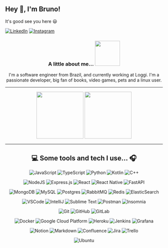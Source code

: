 ## Hey :wave:, I'm Bruno!
It's good see you here :smiley:

[![LinkedIn](https://img.shields.io/badge/LinkedIn-%230077B5.svg?logo=linkedin&logoColor=white)](https://www.linkedin.com/in/bruno-andreo-2417b412a/)
[![Instagram](https://img.shields.io/badge/Instagram-%23E4405F.svg?logo=Instagram&logoColor=white)](https://www.instagram.com/bruno_andreo/)

<div align="center">

  ### A little about me... <img src="https://media.giphy.com/media/5eLDrEaRGHegx2FeF2/giphy.gif" width="80"> 
  I'm a software engineer from Brazil, and currently working at Loggi. I'm a passionate developer, big fan of books, video games, pets and a linux user.


  ---
  
  
  <img height="150em" src="https://github-readme-stats.vercel.app/api/top-langs/?username=bruandreo&hide=html&layout=compact&theme=tokyonight&hide_border=true" />  
  <img height="150em" src="https://github-readme-stats.vercel.app/api?username=bruandreo&show_icons=true&theme=tokyonight&hide_border=true" />  
  
  
  ---
  
  
  ## :computer: Some tools and tech I use... :headphones:

  ![JavaScript](https://img.shields.io/badge/javascript-%23323330.svg?style=for-the-badge&logo=javascript&logoColor=%23F7DF1E)
  ![TypeScript](https://img.shields.io/badge/TypeScript-007ACC?style=for-the-badge&logo=typescript&logoColor=white)
  ![Python](https://img.shields.io/badge/python-3670A0?style=for-the-badge&logo=python&logoColor=ffdd54) 
  ![Kotlin](https://img.shields.io/badge/Kotlin-0095D5?&style=for-the-badge&logo=kotlin&logoColor=white) 
  ![C++](https://img.shields.io/badge/C%2B%2B-00599C?style=for-the-badge&logo=c%2B%2B&logoColor=white) 

  ![NodeJS](https://img.shields.io/badge/node.js-6DA55F?style=for-the-badge&logo=node.js&logoColor=white) 
  ![Express.js](https://img.shields.io/badge/express.js-%23404d59.svg?style=for-the-badge&logo=express&logoColor=%2361DAFB)
  ![React](https://img.shields.io/badge/react-%2320232a.svg?style=for-the-badge&logo=react&logoColor=%2361DAFB)
  ![React Native](https://img.shields.io/badge/react_native-%2320232a.svg?style=for-the-badge&logo=react&logoColor=%2361DAFB)
  ![FastAPI](https://img.shields.io/badge/FastAPI-005571?style=for-the-badge&logo=fastapi)

  ![MongoDB](https://img.shields.io/badge/MongoDB-%234ea94b.svg?style=for-the-badge&logo=mongodb&logoColor=white)
  ![MySQL](https://img.shields.io/badge/mysql-%2300f.svg?style=for-the-badge&logo=mysql&logoColor=white)
  ![Postgres](https://img.shields.io/badge/postgres-%23316192.svg?style=for-the-badge&logo=postgresql&logoColor=white) 
  ![RabbitMQ](https://img.shields.io/badge/rabbitmq-%23FF6600.svg?&style=for-the-badge&logo=rabbitmq&logoColor=white) 
  ![Redis](https://img.shields.io/badge/redis-%23DD0031.svg?&style=for-the-badge&logo=redis&logoColor=white)
  ![ElasticSearch](https://img.shields.io/badge/-ElasticSearch-005571?style=for-the-badge&logo=elasticsearch)

  ![VSCode](https://img.shields.io/badge/Visual_Studio_Code-0078D4?style=for-the-badge&logo=visual%20studio%20code&logoColor=white) 
  ![IntelliJ](https://img.shields.io/badge/IntelliJ_IDEA-000000.svg?style=for-the-badge&logo=intellij-idea&logoColor=white)
  ![Sublime Text](https://img.shields.io/badge/sublime_text-%23575757.svg?style=for-the-badge&logo=sublime-text&logoColor=important)
  ![Postman](https://img.shields.io/badge/Postman-FF6C37?style=for-the-badge&logo=postman&logoColor=white) 
  ![Insomnia](https://img.shields.io/badge/Insomnia-black?style=for-the-badge&logo=insomnia&logoColor=5849BE)

  ![Git](https://img.shields.io/badge/GIT-E44C30?style=for-the-badge&logo=git&logoColor=white)
  ![GitHub](https://img.shields.io/badge/GitHub-100000?style=for-the-badge&logo=github&logoColor=white)
  ![GitLab](https://img.shields.io/badge/GitLab-330F63?style=for-the-badge&logo=gitlab&logoColor=white) 

  ![Docker](https://img.shields.io/badge/docker-%230db7ed.svg?style=for-the-badge&logo=docker&logoColor=white) 
  ![Google Cloud Platform](https://img.shields.io/badge/Google_Cloud-4285F4?style=for-the-badge&logo=google-cloud&logoColor=white)
  ![Heroku](https://img.shields.io/badge/Heroku-430098?style=for-the-badge&logo=heroku&logoColor=white)
  ![Jenkins](https://img.shields.io/badge/jenkins-%232C5263.svg?style=for-the-badge&logo=jenkins&logoColor=white)
  ![Grafana](https://img.shields.io/badge/grafana-%23F46800.svg?style=for-the-badge&logo=grafana&logoColor=white)

  ![Notion](https://img.shields.io/badge/Notion-%23000000.svg?style=for-the-badge&logo=notion&logoColor=white) 
  ![Markdown](https://img.shields.io/badge/markdown-%23000000.svg?style=for-the-badge&logo=markdown&logoColor=white)
  ![Confluence](https://img.shields.io/badge/confluence-%23172BF4.svg?style=for-the-badge&logo=confluence&logoColor=white) 
  ![Jira](https://img.shields.io/badge/jira-%230A0FFF.svg?style=for-the-badge&logo=jira&logoColor=white) 
  ![Trello](https://img.shields.io/badge/Trello-%23026AA7.svg?style=for-the-badge&logo=Trello&logoColor=white)  

  ![Ubuntu](https://img.shields.io/badge/Ubuntu-E95420?style=for-the-badge&logo=ubuntu&logoColor=white)
</div>
